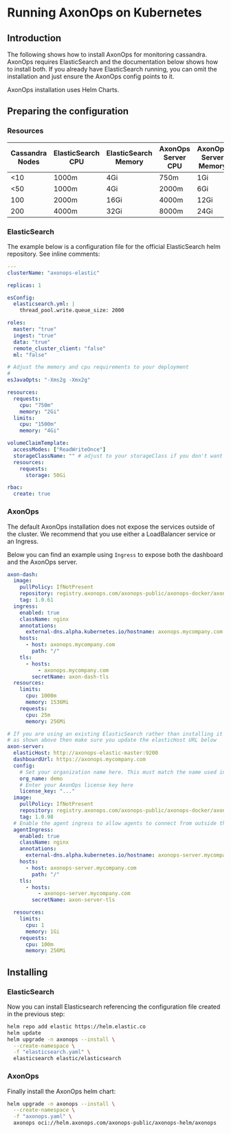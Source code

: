 # Running AxonOps on Kubernetes

## Introduction

The following shows how to install AxonOps for monitoring cassandra. AxonOps requires ElasticSearch and the documentation below shows how to install both. If you already have ElasticSearch running, you can omit the installation and just ensure the AxonOps config points to it.

AxonOps installation uses Helm Charts.

## Preparing the configuration

### Resources

| Cassandra Nodes | ElasticSearch CPU | ElasticSearch Memory | AxonOps Server CPU | AxonOps Server Memory |
|-----------------|-------------------|----------------------|--------------------|-----------------------|
| <10             | 1000m             | 4Gi                  | 750m               | 1Gi                   |
| <50             | 1000m             | 4Gi                  | 2000m              | 6Gi                   |
| 100             | 2000m             | 16Gi                 | 4000m              | 12Gi                  |
| 200             | 4000m             | 32Gi                 | 8000m              | 24Gi                  |

### ElasticSearch

The example below is a configuration file for the official ElasticSearch helm repository. See inline comments:

```yaml
---
clusterName: "axonops-elastic"

replicas: 1

esConfig:
  elasticsearch.yml: |
    thread_pool.write.queue_size: 2000

roles:
  master: "true"
  ingest: "true"
  data: "true"
  remote_cluster_client: "false"
  ml: "false"

# Adjust the memory and cpu requirements to your deployment
# 
esJavaOpts: "-Xms2g -Xmx2g"

resources:
  requests:
    cpu: "750m"
    memory: "2Gi"
  limits:
    cpu: "1500m"
    memory: "4Gi"

volumeClaimTemplate:
  accessModes: ["ReadWriteOnce"]
  storageClassName: "" # adjust to your storageClass if you don't want to use default
  resources:
    requests:
      storage: 50Gi

rbac:
  create: true
```


### AxonOps

The default AxonOps installation does not expose the services outside of the cluster. We recommend that you use either a LoadBalancer service or an Ingress.

Below you can find an example using `Ingress` to expose both the dashboard and the AxonOps server.

```yaml
axon-dash:
  image:
    pullPolicy: IfNotPresent
    repository: registry.axonops.com/axonops-public/axonops-docker/axon-dash
    tag: 1.0.61
  ingress:
    enabled: true
    className: nginx
    annotations:
      external-dns.alpha.kubernetes.io/hostname: axonops.mycompany.com
    hosts:
      - host: axonops.mycompany.com
        path: "/"
    tls:
      - hosts:
          - axonops.mycompany.com
        secretName: axon-dash-tls
  resources:
    limits:
      cpu: 1000m
      memory: 1536Mi
    requests:
      cpu: 25m
      memory: 256Mi

# If you are using an existing ElasticSearch rather than installing it 
# as shown above then make sure you update the elasticHost URL below
axon-server:
  elasticHost: http://axonops-elastic-master:9200
  dashboardUrl: https://axonops.mycompany.com
  config:
    # Set your organization name here. This must match the name used in your license key
    org_name: demo
    # Enter your AxonOps license key here
    license_key: "..."
  image:
    pullPolicy: IfNotPresent
    repository: registry.axonops.com/axonops-public/axonops-docker/axon-server
    tag: 1.0.98
  # Enable the agent ingress to allow agents to connect from outside the Kubernetes cluster
  agentIngress:
    enabled: true
    className: nginx
    annotations:
      external-dns.alpha.kubernetes.io/hostname: axonops-server.mycompany.com
    hosts:
      - host: axonops-server.mycompany.com
        path: "/"
    tls:
      - hosts:
          - axonops-server.mycompany.com
        secretName: axon-server-tls

  resources:
    limits:
      cpu: 1
      memory: 1Gi
    requests:
      cpu: 100m
      memory: 256Mi
```

## Installing

### ElasticSearch

Now you can install Elasticsearch referencing the configuration file created in the previous step:

```sh
helm repo add elastic https://helm.elastic.co
helm update
helm upgrade -n axonops --install \
  --create-namespace \
  -f "elasticsearch.yaml" \
  elasticsearch elastic/elasticsearch
```

### AxonOps

Finally install the AxonOps helm chart:

```sh
helm upgrade -n axonops --install \
  --create-namespace \
  -f "axonops.yaml" \
  axonops oci://helm.axonops.com/axonops-public/axonops-helm/axonops
```
